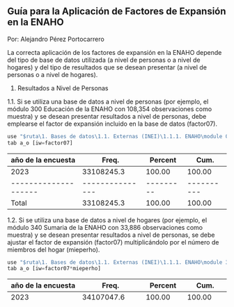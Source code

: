 ## Guía para la Aplicación de Factores de Expansión en la ENAHO
Por: Alejandro Pérez Portocarrero


La correcta aplicación de los factores de expansión en la ENAHO depende del tipo de base de datos utilizada (a nivel de personas o a nivel de hogares) y del tipo de resultados que se desean presentar (a nivel de personas o a nivel de hogares).

1. Resultados a Nivel de Personas

1.1. Si se utiliza una base de datos a nivel de personas (por ejemplo, el módulo 300 Educación de la ENAHO con 108,354 observaciones como muestra) y se desean presentar resultados a nivel de personas, debe emplearse el factor de expansión incluido en la base de datos (factor07).
 
 ``` js
 use "$ruta\1. Bases de datos\1.1. Externas (INEI)\1.1.1. ENAHO\module 03\2023\2023.dta"
 tab a_o [iw=factor07]
 ```    
 
 | año de la encuesta |     Freq.     | Percent |   Cum.   |
 |--------------------|---------------|---------|----------|
 |               2023 |   33108245.3  |  100.00 |   100.00 |
 |--------------------|---------------|---------|----------|
 |              Total |   33108245.3  |  100.00 |   100.00 |

1.2. Si se utiliza una base de datos a nivel de hogares (por ejemplo, el módulo 340 Sumaria de la ENAHO con 33,886 observaciones como muestra) y se desean presentar resultados a nivel de personas, se debe ajustar el factor de expansión (factor07) multiplicándolo por el número de miembros del hogar (mieperho).

``` js
use "$ruta\1. Bases de datos\1.1. Externas (INEI)\1.1.1. ENAHO\module 34\2023\2023.dta"
tab a_o [iw=factor07*mieperho]
```    

| año de la encuesta |     Freq.     | Percent |   Cum.   |
|--------------------|---------------|---------|----------|
|               2023 |   34107047.6  |  100.00 |   100.00 |
|--------------------|---------------|---------|----------|
|              Total |   34107047.6  |  100.00 |          |


2. Resultados a Nivel de Hogares

2.1. Si se utiliza una base de datos a nivel de personas (por ejemplo, el módulo 300 Educación de la ENAHO con 108,354 observaciones como muestra) y se desean presentar resultados a nivel de hogares, se debe emplear el factor de expansión (factor07), pero dividido por el número de miembros del hogar (mieperho). En este caso, la variable de número de miembros del hogar puede obtenerse mediante un merge con otro módulo como el módulo 340 
 - Sumaria.
 
 ``` js
use "$ruta\1. Bases de datos\1.1. Externas (INEI)\1.1.1. ENAHO\module 03\2023\2023.dta"
merge m:1 conglome vivienda hogar using "$ruta\1. Bases de datos\1.1. Externas (INEI)\1.1.1. ENAHO\module 34\2023\2023.dta"

tab a_o [iw=factor07/mieperho]
 ```     
| año de la encuesta |     Freq.     | Percent |   Cum.   |
|--------------------|---------------|---------|----------|
|               2023 |   10013826.3  |  100.00 |   100.00 |
|--------------------|---------------|---------|----------|
|              Total |   10013826.3  |  100.00 |          |

2.2. Si se utiliza una base de datos a nivel de hogares (por ejemplo, el módulo 340 Sumaria de la ENAHO con 33,886 observaciones como muestra) y se desean presentar resultados a nivel de hogares, solo debe utilizarse el factor de expansión existente en la base de datos.

``` js
use "$ruta\1. Bases de datos\1.1. Externas (INEI)\1.1.1. ENAHO\module 34\2023\2023.dta"
tab a_o [iw=factor07]
```    

| año de la encuesta |     Freq.     | Percent |   Cum.   |
|--------------------|---------------|---------|----------|
|               2023 |   10196775.4  |  100.00 |   100.00 |
|--------------------|---------------|---------|----------|
|              Total |   10196775.4  |  100.00 |          |


```mermaid
graph TD;
    st[Base de datos (BD)] --> split1[Identifiacando el tipo de información en la BD];
    split1 --> split2a[División 1A];
    split1 --> split2b[División 1B];
    split2a --> split3a[Subdivisión 1A1];
    split2a --> split3b[Subdivisión 1A2];
    split2b --> split5a[Subdivisión 1B1];
    split2b --> split5b[Subdivisión 1B2];
    split3a --> split4a[Fin 1A1];
    split3b --> split4b[Fin 1A2];
    split5a --> split6a[Fin 1B1];
    split5b --> split6b[Fin 1B2];
```
